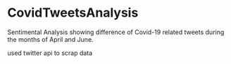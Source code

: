 # CovidTweetsAnalysis
Sentimental Analysis showing difference of Covid-19 related tweets during the months of April and June.  

used twitter api to scrap data

